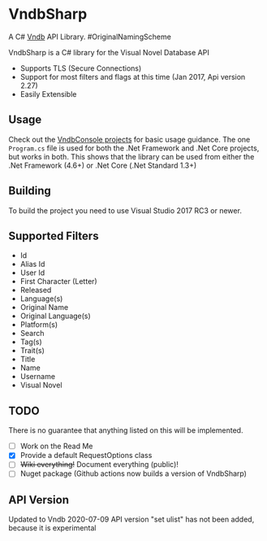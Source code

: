 # VndbSharp
A C# [Vndb](https://vndb.org/) API Library. #OriginalNamingScheme

VndbSharp is a C# library for the Visual Novel Database API
  - Supports TLS (Secure Connections)
  - Support for most filters and flags at this time (Jan 2017, Api version 2.27)
  - Easily Extensible

## Usage
Check out the [VndbConsole projects](VndbConsoleCore/Program.cs) for basic usage guidance. The one `Program.cs` file is used for both the .Net Framework and .Net Core projects, but works in both. This shows that the library can be used from either the .Net Framework (4.6+) or .Net Core (.Net Standard 1.3+)

## Building
To build the project you need to use Visual Studio 2017 RC3 or newer.

## Supported Filters
 - Id
 - Alias Id
 - User Id
 - First Character (Letter)
 - Released
 - Language(s)
 - Original Name
 - Original Language(s)
 - Platform(s)
 - Search
 - Tag(s)
 - Trait(s)
 - Title
 - Name 
 - Username
 - Visual Novel

## TODO
There is no guarantee that anything listed on this will be implemented.

  - [ ] Work on the Read Me
  - [X] Provide a default RequestOptions class
  - [ ] ~~Wiki everything!~~ Document everything (public)!
  - [ ] Nuget package (Github actions now builds a version of VndbSharp)

## API Version
Updated to Vndb 2020-07-09 API version
"set ulist" has not been added, because it is experimental